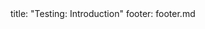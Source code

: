 <frontmatter>
title: "Testing: Introduction"
footer: footer.md
</frontmatter>

<include src="navbar.md" boilerplate />

<include src="container-inPage-asFlat.md" boilerplate />